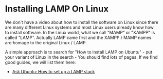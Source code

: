 # Installing LAMP On Linux

We don't have a video about how to install the software on Linux since there are many different Linux systems and most Linux users already know how to install software.  In the Linux world, what we call "MAMP" or "XAMPP" is called "LAMP".  Actually LAMP came first and the XAMPP / MAMP names are homage to the original Linux / LAMP.

A simple approach is to search for "How to install LAMP on Ubuntu" - put your variant of Linux in the search - You should find lots of pages.  If we find good guides, we will list them here:

 - [Ask Ubuntu: How to set up a LAMP stack](https://askubuntu.com/questions/34/whats-the-easiest-way-to-set-up-a-lamp-stack)

